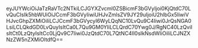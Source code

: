 eyJUYWciOiJaTzRaVTc2NTkiLCJGYXZvcml0ZSBicmF3bGVyIjoi0KjQtdC70LvQuCIsIk5hbWUiOiJCcmF3bGVyIiwiUHJvZmlsZV9JY29uIjoiU2hlbGx5IiwiVHJvcGhpZXMiOiIiLCJCcmF3bGVycyI6WyLQqNC10LvQu9C4Iiwi0JrQsNGA0LsiLCLQkdGD0LvQuyIsItCa0L7Qu9GM0YIiLCLQrdC70Ywg0J/RgNC40LzQviIsItCt0LzQtyIsItCc0LjQv9C7Iiwi0JzQtdC70L7QtNC4Il0sIkNsdWIiOiIiLCJNZXNzZW5nZXMiOltdfQ==